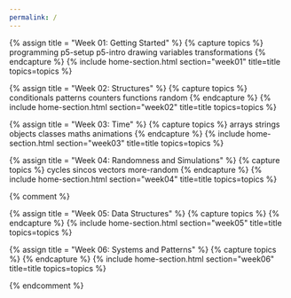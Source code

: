 ```yaml
---
permalink: /
---
```

{% assign title = "Week 01: Getting Started" %}
{% capture topics %}
  programming
  p5-setup
  p5-intro
  drawing
  variables
  transformations
{% endcapture %}
{% include home-section.html section="week01" title=title topics=topics %}

{% assign title = "Week 02: Structures" %}
{% capture topics %}
  conditionals
  patterns
  counters
  functions
  random
{% endcapture %}
{% include home-section.html section="week02" title=title topics=topics %}

{% assign title = "Week 03: Time" %}
{% capture topics %}
  arrays
  strings
  objects
  classes
  maths
  animations
{% endcapture %}
{% include home-section.html section="week03" title=title topics=topics %}

{% assign title = "Week 04: Randomness and Simulations" %}
{% capture topics %}
  cycles
  sincos
  vectors
  more-random
{% endcapture %}
{% include home-section.html section="week04" title=title topics=topics %}

{% comment %}

{% assign title = "Week 05: Data Structures" %}
{% capture topics %}
{% endcapture %}
{% include home-section.html section="week05" title=title topics=topics %}

{% assign title = "Week 06: Systems and Patterns" %}
{% capture topics %}
{% endcapture %}
{% include home-section.html section="week06" title=title topics=topics %}

{% endcomment %}
